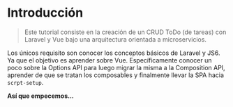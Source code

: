 # Introducción

>Este tutorial consiste en la creación de un CRUD ToDo (de tareas) con Laravel y Vue bajo una arquitectura orientada a microservicios.

Los únicos requisito son conocer los conceptos básicos de Laravel y JS6. Ya que el objetivo es aprender sobre Vue. Específicamente conocer un poco sobre la Options API para luego migrar la misma a la Composition API, aprender de que se tratan los composables y finalmente llevar la SPA hacia `scrpt-setup`.

**Así que empecemos...**
